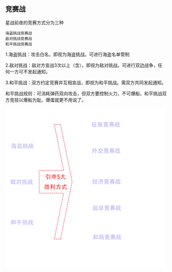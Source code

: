 竞赛战
---
星战前夜的竞赛方式分为三种

    海盗挑战竞赛战
    敌对挑战竞赛战
    和平挑战竞赛战

1.海盗挑战：攻击白名，即视为海盗挑战。可进行海盗名单管制

2.敌对挑战：敌对方宣战3次以上（含），即视为敌对挑战。可进行双边战争，任何一方可不发起通知。

3.和平挑战：双方约定竞赛并互相宣战，即视为和平挑战。需双方共同发起通知。

和平挑战规则：可消耗弹药双向攻击，但双方要控制火力，不可爆船，和平挑战双方竞技以爆船为耻。爆蛋就更不用说了。

![竞赛胜利示意图](https://github.com/volunteerathome/vATh/blob/Develop/%E9%A1%B9%E7%9B%AE%E7%9B%AE%E5%BD%95/%E4%BC%81%E4%B8%9A%E5%B9%B3%E5%8F%B0/%E4%B8%96%E7%BA%AA%E5%A4%A9%E6%88%90/%E6%98%9F%E6%88%98%E5%89%8D%E5%A4%9C/%E6%96%B0%E6%89%8B%E6%8C%87%E5%8D%97/%E7%AB%9E%E8%B5%9B%E6%88%98/%E7%AB%9E%E8%B5%9B%E8%83%9C%E5%88%A9%E5%9B%BE.jpg)
